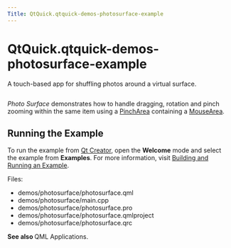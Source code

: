 ```yaml
---
Title: QtQuick.qtquick-demos-photosurface-example
---
```


# QtQuick.qtquick-demos-photosurface-example

<span class="subtitle"></span>
<!-- $$$demos/photosurface-description -->
<p>A touch-based app for shuffling photos around a virtual surface.<p class="centerAlign"><img src="https://developer.ubuntu.com/static/devportal_uploaded/d03ff4dd-e0c1-450a-be24-fae3dd1812ee-../qtquick-demos-photosurface-example/images/qtquick-demo-photosurface-small.png" alt="" /></p><p><i>Photo Surface</i> demonstrates how to handle dragging, rotation and pinch zooming within the same item using a <a href="QtQuick.PinchArea.md">PinchArea</a> containing a <a href="QtQuick.MouseArea.md">MouseArea</a>.</p>
<h2>Running the Example</h2>
<p>To run the example from <a href="../../../scopes/cpp/sdk-14.10/U1db.Index.md">Qt Creator</a>, open the <b>Welcome</b> mode and select the example from <b>Examples</b>. For more information, visit <a href="http://qt-project.org/doc/qtcreator/creator-build-example-application.html">Building and Running an Example</a>.</p>
<p>Files:</p>
<ul>
<li>demos/photosurface/photosurface.qml</li>
<li>demos/photosurface/main.cpp</li>
<li>demos/photosurface/photosurface.pro</li>
<li>demos/photosurface/photosurface.qmlproject</li>
<li>demos/photosurface/photosurface.qrc</li>
</ul>
<p><b>See also </b>QML Applications.</p>
<!-- @@@demos/photosurface -->
